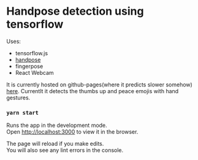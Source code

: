 # Handpose detection using tensorflow

Uses:
 - tensorflow.js
 - [handpose](https://github.com/tensorflow/tfjs-models/tree/master/handpose)
 - fingerpose
 - React Webcam

It is currently hosted on github-pages(where it predicts slower somehow) [here](https://abhishekshree.github.io/handpose-emote-detection/). Currentlt it detects the thumbs up and peace emojis with hand gestures.

### `yarn start`

Runs the app in the development mode.\
Open [http://localhost:3000](http://localhost:3000) to view it in the browser.

The page will reload if you make edits.\
You will also see any lint errors in the console.
